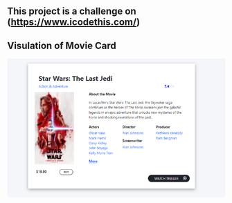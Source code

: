 ## This project is a challenge on (https://www.icodethis.com/)


## Visulation of Movie Card

![image](./movie-card.png)
